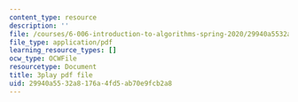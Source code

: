 ```yaml
---
content_type: resource
description: ''
file: /courses/6-006-introduction-to-algorithms-spring-2020/29940a5532a8176a4fd5ab70e9fcb2a8_Nu8YGneFCWE.pdf
file_type: application/pdf
learning_resource_types: []
ocw_type: OCWFile
resourcetype: Document
title: 3play pdf file
uid: 29940a55-32a8-176a-4fd5-ab70e9fcb2a8
---
```

